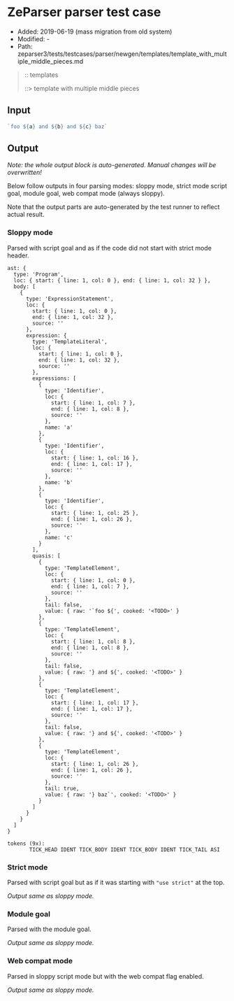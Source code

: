 # ZeParser parser test case

- Added: 2019-06-19 (mass migration from old system)
- Modified: -
- Path: zeparser3/tests/testcases/parser/newgen/templates/template_with_multiple_middle_pieces.md

> :: templates
>
> ::> template with multiple middle pieces

## Input

`````js
`foo ${a} and ${b} and ${c} baz`
`````

## Output

_Note: the whole output block is auto-generated. Manual changes will be overwritten!_

Below follow outputs in four parsing modes: sloppy mode, strict mode script goal, module goal, web compat mode (always sloppy).

Note that the output parts are auto-generated by the test runner to reflect actual result.

### Sloppy mode

Parsed with script goal and as if the code did not start with strict mode header.

`````
ast: {
  type: 'Program',
  loc: { start: { line: 1, col: 0 }, end: { line: 1, col: 32 } },
  body: [
    {
      type: 'ExpressionStatement',
      loc: {
        start: { line: 1, col: 0 },
        end: { line: 1, col: 32 },
        source: ''
      },
      expression: {
        type: 'TemplateLiteral',
        loc: {
          start: { line: 1, col: 0 },
          end: { line: 1, col: 32 },
          source: ''
        },
        expressions: [
          {
            type: 'Identifier',
            loc: {
              start: { line: 1, col: 7 },
              end: { line: 1, col: 8 },
              source: ''
            },
            name: 'a'
          },
          {
            type: 'Identifier',
            loc: {
              start: { line: 1, col: 16 },
              end: { line: 1, col: 17 },
              source: ''
            },
            name: 'b'
          },
          {
            type: 'Identifier',
            loc: {
              start: { line: 1, col: 25 },
              end: { line: 1, col: 26 },
              source: ''
            },
            name: 'c'
          }
        ],
        quasis: [
          {
            type: 'TemplateElement',
            loc: {
              start: { line: 1, col: 0 },
              end: { line: 1, col: 7 },
              source: ''
            },
            tail: false,
            value: { raw: '`foo ${', cooked: '<TODO>' }
          },
          {
            type: 'TemplateElement',
            loc: {
              start: { line: 1, col: 8 },
              end: { line: 1, col: 8 },
              source: ''
            },
            tail: false,
            value: { raw: '} and ${', cooked: '<TODO>' }
          },
          {
            type: 'TemplateElement',
            loc: {
              start: { line: 1, col: 17 },
              end: { line: 1, col: 17 },
              source: ''
            },
            tail: false,
            value: { raw: '} and ${', cooked: '<TODO>' }
          },
          {
            type: 'TemplateElement',
            loc: {
              start: { line: 1, col: 26 },
              end: { line: 1, col: 26 },
              source: ''
            },
            tail: true,
            value: { raw: '} baz`', cooked: '<TODO>' }
          }
        ]
      }
    }
  ]
}

tokens (9x):
       TICK_HEAD IDENT TICK_BODY IDENT TICK_BODY IDENT TICK_TAIL ASI
`````

### Strict mode

Parsed with script goal but as if it was starting with `"use strict"` at the top.

_Output same as sloppy mode._

### Module goal

Parsed with the module goal.

_Output same as sloppy mode._

### Web compat mode

Parsed in sloppy script mode but with the web compat flag enabled.

_Output same as sloppy mode._
